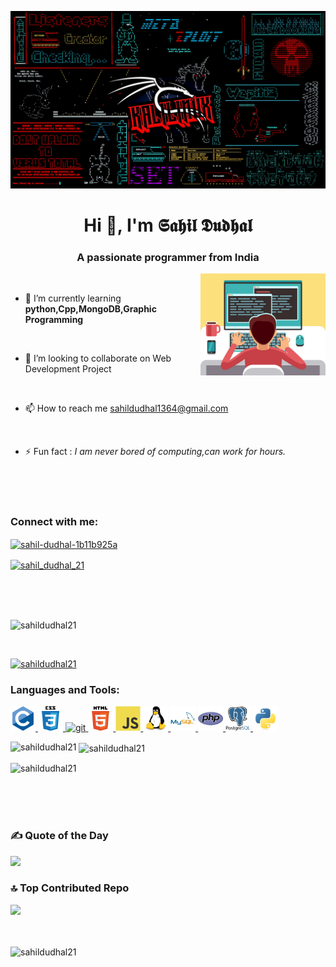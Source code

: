 ![logo](https://github.com/SAHILDUDHAL21/SAHILDUDHAL21/blob/main/IMG_20230523_110127.jpg)
<h1 align="center">Hi 👋, I'm 𝕾𝖆𝖍𝖎𝖑 𝕯𝖚𝖉𝖍𝖆𝖑</h1>
<h3 align="center">A passionate programmer from India</h3>
<img align="right" alt="Coding" width="200" src="https://github.com/SAHILDUDHAL21/SAHILDUDHAL21/blob/main/IMG_20230523_110004.jpg">




<p align="left"> <a href="https://twitter.com/" target="blank"><img src="https://img.shields.io/twitter/follow/?logo=twitter&style=for-the-badge" alt="" /></a> </p>

- 🌱 I’m currently learning **python,Cpp,MongoDB,Graphic Programming**

<br>

- 👯 I’m looking to collaborate on Web Development Project

<br>

- 📫 How to reach me <a href="url">sahildudhal1364@gmail.com</a>

                                  

<br>

- ⚡ Fun fact : <i>I am never bored of computing,can work for hours.</i>

<br><br><br>

<h3 align="left">Connect with me:</h3>

<p align="left">

<a href="https://linkedin.com/in/sahil-dudhal-1b11b925a" target="blank"><img align="center" src="https://raw.githubusercontent.com/rahuldkjain/github-profile-readme-generator/master/src/images/icons/Social/linked-in-alt.svg" alt="sahil-dudhal-1b11b925a" height="30" width="40"/></a>

<a href="https://instagram.com/sahil_dudhal_21" target="blank"><img align="center" src="https://raw.githubusercontent.com/rahuldkjain/github-profile-readme-generator/master/src/images/icons/Social/instagram.svg" alt="sahil_dudhal_21" height="30" width="40" /></a>

</p><br>





<br>
<br>

<p align="left"> <img src="https://komarev.com/ghpvc/?username=sahildudhal21&label=Profile%20views&color=0e75b6&style=flat" alt="sahildudhal21" /> </p><br>

                                                                                                                                               
                                                                                                                                               
<p align="left"> <a href="https://github.com/ryo-ma/github-profile-trophy"><img src="https://github-profile-trophy.vercel.app/?username=sahildudhal21" alt="sahildudhal21" /></a> </p>



<h3 align="left">Languages and Tools:</h3>
<p align="left"> <a href="https://www.cprogramming.com/" target="_blank" rel="noreferrer"> <img src="https://raw.githubusercontent.com/devicons/devicon/master/icons/c/c-original.svg" alt="c" width="40" height="40"/> </a> <a href="https://www.w3schools.com/css/" target="_blank" rel="noreferrer"> <img src="https://raw.githubusercontent.com/devicons/devicon/master/icons/css3/css3-original-wordmark.svg" alt="css3" width="40" height="40"/> </a> <a href="https://git-scm.com/" target="_blank" rel="noreferrer"> <img src="https://www.vectorlogo.zone/logos/git-scm/git-scm-icon.svg" alt="git" width="40" height="40"/> </a> <a href="https://www.w3.org/html/" target="_blank" rel="noreferrer"> <img src="https://raw.githubusercontent.com/devicons/devicon/master/icons/html5/html5-original-wordmark.svg" alt="html5" width="40" height="40"/> </a> <a href="https://developer.mozilla.org/en-US/docs/Web/JavaScript" target="_blank" rel="noreferrer"> <img src="https://raw.githubusercontent.com/devicons/devicon/master/icons/javascript/javascript-original.svg" alt="javascript" width="40" height="40"/> </a> <a href="https://www.linux.org/" target="_blank" rel="noreferrer"> <img src="https://raw.githubusercontent.com/devicons/devicon/master/icons/linux/linux-original.svg" alt="linux" width="40" height="40"/> </a> <a href="https://www.mysql.com/" target="_blank" rel="noreferrer"> <img src="https://raw.githubusercontent.com/devicons/devicon/master/icons/mysql/mysql-original-wordmark.svg" alt="mysql" width="40" height="40"/> </a> <a href="https://www.php.net" target="_blank" rel="noreferrer"> <img src="https://raw.githubusercontent.com/devicons/devicon/master/icons/php/php-original.svg" alt="php" width="40" height="40"/> </a> <a href="https://www.postgresql.org" target="_blank" rel="noreferrer"> <img src="https://raw.githubusercontent.com/devicons/devicon/master/icons/postgresql/postgresql-original-wordmark.svg" alt="postgresql" width="40" height="40"/> </a> <a href="https://www.python.org" target="_blank" rel="noreferrer"> <img src="https://raw.githubusercontent.com/devicons/devicon/master/icons/python/python-original.svg" alt="python" width="40" height="40"/> </a> </p>

<p><img align="left" src="https://github-readme-stats.vercel.app/api/top-langs?username=sahildudhal21&show_icons=true&locale=en&layout=compact" alt="sahildudhal21" /></p>

<p>&nbsp;<img align="center" src="https://github-readme-stats.vercel.app/api?username=sahildudhal21&show_icons=true&locale=en" alt="sahildudhal21" /></p>

<p><img align="center" src="https://github-readme-streak-stats.herokuapp.com/?user=sahildudhal21&" alt="sahildudhal21" /></p><br><br><br>
                                                                                   
### ✍️ Quote of the Day 

![](https://quotes-github-readme.vercel.app/api?type=horizontal&theme=radical)

### 🔝 Top Contributed Repo

![](https://github-contributor-stats.vercel.app/api?username=SAHILDUDHAL21&limit=5&theme=dark&combine_all_yearly_contributions=true)<br><br><br>
                                                                                                      <p align="left"> <img src="https://komarev.com/ghpvc/?username=sahildudhal21&label=Profile%20views&color=0e75b6&style=flat" alt="sahildudhal21" /> </p><br>             

                                                                                                                      
                                                                                                                     
